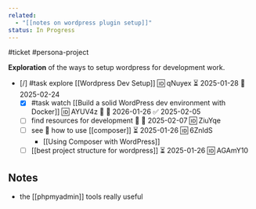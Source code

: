 ```yaml
---
related:
  - "[[notes on wordpress plugin setup]]"
status: In Progress
---
```

#ticket #persona-project 

**Exploration** of the ways to setup wordpress for development work.

- [/] #task explore [[Wordpress Dev Setup]] 🆔 qNuyex ⏳ 2025-01-28 📅 2025-02-24
	- [x] #task watch [[Build a solid WordPress dev environment with Docker]] 🆔 AYUV4z 🔼 📅 2026-01-26 ✅ 2025-02-05
	- [ ] find resources for development 🔼 📅 2025-02-07 🆔 ZiuYqe
	- [ ] see 👀 how to use [[composer]] ⏳ 2025-01-26 🆔 6ZnldS
		- [[Using Composer with WordPress]]
	- [ ] [[best project structure for wordpress]] ⏳ 2025-01-26 🆔 AGAmY10

## Notes
- the [[phpmyadmin]] tools really useful

